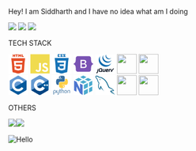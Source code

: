 Hey! I am Siddharth and I have no idea what am I doing


[<img src="https://img.shields.io/badge/Instagram-E4405F?style=for-the-badge&logo=instagram&logoColor=white" />](https://www.instagram.com/siddharth_banga/)
[<img src="https://img.shields.io/badge/LinkedIn-0077B5?style=for-the-badge&logo=linkedin&logoColor=white" />](https://www.linkedin.com/in/siddharth-banga/)
[<img src="https://img.shields.io/badge/website-000000?style=for-the-badge&logo=About.me&logoColor=white" />](https://visionofsid.com/)

TECH STACK

<a ><img src="https://raw.githubusercontent.com/devicons/devicon/master/icons/html5/html5-plain-wordmark.svg" width="40" height="40"/></a>
<a ><img src="https://raw.githubusercontent.com/devicons/devicon/master/icons/javascript/javascript-plain.svg" width="40" height="40"/></a>
<a><img src="https://raw.githubusercontent.com/devicons/devicon/master/icons/css3/css3-plain-wordmark.svg" width="40" height="40"/></a>
<a><img src="https://raw.githubusercontent.com/devicons/devicon/master/icons/bootstrap/bootstrap-plain.svg" width="40" height="40"/></a>
<a><img src="https://raw.githubusercontent.com/devicons/devicon/master/icons/jquery/jquery-original-wordmark.svg" width="40" height="40"/>
<a ><img src="https://raw.githubusercontent.com/OlegIlyenko/scala-icon/master/scala-icon.png" width="40" height="40"/>
<a ><img src="https://raw.githubusercontent.com/OlegIlyenko/scala-icon/master/play-icon.png" width="40" height="40"/>
<br/>
<a ><img src="https://raw.githubusercontent.com/devicons/devicon/master/icons/c/c-original.svg" width="40" height="40"/></a>
<a ><img src="https://raw.githubusercontent.com/devicons/devicon/master/icons/cplusplus/cplusplus-original.svg" width="40" height="40"/></a>
<a ><img src="https://raw.githubusercontent.com/devicons/devicon/master/icons/python/python-original-wordmark.svg" width="40" height="40"/>
<a ><img src="https://raw.githubusercontent.com/devicons/devicon/1119b9f84c0290e0f0b38982099a2bd027a48bf1/icons/numpy/numpy-original.svg" width="40" height="40"/>
<a ><img src="https://raw.githubusercontent.com/devicons/devicon/1119b9f84c0290e0f0b38982099a2bd027a48bf1/icons/mysql/mysql-original.svg" width="40" height="40"/>
<a ><img src="https://warehouse-camo.ingress.cmh1.psfhosted.org/7bc42058d2d94edfcc0533b1566dabea85076a76/68747470733a2f2f7261772e67697468756275736572636f6e74656e742e636f6d2f707974686f6e2d70696c6c6f772f70696c6c6f772d6c6f676f2f6d61696e2f70696c6c6f772d6c6f676f2d323438783235302e706e67" width="40" height="40"/>
<a ><img src="https://www.seekpng.com/png/detail/875-8753366_flask-framework-logo-svg.png" width="40" height="40"/>


OTHERS 

<img src="https://img.shields.io/badge/Adobe%20Illustrator-FF9A00?style=for-the-badge&logo=adobe%20illustrator&logoColor=white" /><img src="https://img.shields.io/badge/Canva-%2300C4CC.svg?&style=for-the-badge&logo=Canva&logoColor=white" />

![Hello](https://user-images.githubusercontent.com/91724657/199535159-24baabdf-2957-4a11-b5b9-8372e65d871f.png)


<!--
**VOSID8/VOSID8** is a ✨ _special_ ✨ repository because its `README.md` (this file) appears on your GitHub profile.
<img src="https://img.shields.io/badge/LinkedIn-0077B5?style=for-the-badge&logo=linkedin&logoColor=white" />
<img src="https://img.shields.io/badge/LinkedIn-0077B5?style=for-the-badge&logo=linkedin&logoColor=white" />
Here are some ideas to get you started:

- 🔭 I’m currently working on ...
- 🌱 I’m currently learning ...
- 👯 I’m looking to collaborate on ...
- 🤔 I’m looking for help with ...
- 💬 Ask me about ...
- 📫 How to reach me: ...
- 😄 Pronouns: ...
- ⚡ Fun fact: ...
-->
